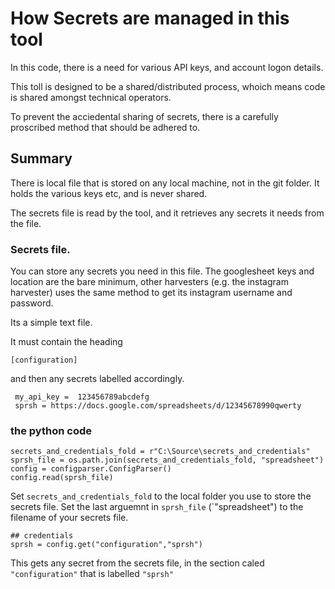 # How Secrets are managed in this tool 

In this code, there is a need for various API keys, and account logon details. 

This toll is designed to be a shared/distributed process, whoich means code is shared amongst technical operators. 

To prevent the acciedental sharing of secrets, there is a carefully proscribed method that should be adhered to. 

## Summary

There is local file that is stored on any local machine, not in the git folder. It holds the various keys etc, and is never shared. 

The secrets file is read by the tool, and it retrieves any secrets it needs from the file. 

### Secrets file. 

You can store any secrets you need in this file. The googlesheet keys and location are the bare minimum, other harvesters (e.g. the instagram harvester) uses the same method to get its instagram username and password.

Its a simple text file. 

It must contain the heading 

    [configuration]
    
and then any secrets labelled accordingly. 

     my_api_key =  123456789abcdefg
     sprsh = https://docs.google.com/spreadsheets/d/12345678990qwerty

### the python code

    secrets_and_credentials_fold = r"C:\Source\secrets_and_credentials"
    sprsh_file = os.path.join(secrets_and_credentials_fold, "spreadsheet")
    config = configparser.ConfigParser()
    config.read(sprsh_file)
    
Set `secrets_and_credentials_fold` to the local folder you use to store the secrets file. 
Set the last arguemnt in `sprsh_file` (`"spreadsheet") to the filename of your secrets file. 

    ## credentials
    sprsh = config.get("configuration","sprsh")
    
This gets any secret from the secrets file, in the section caled `"configuration"` that is labelled `"sprsh"`
    

